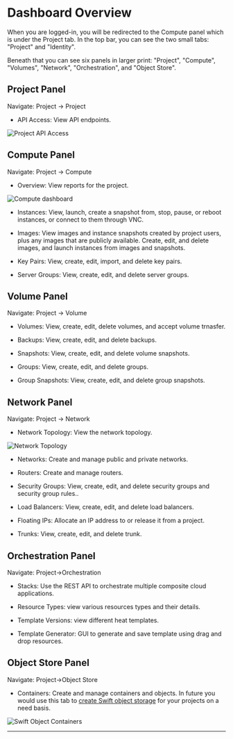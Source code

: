 # Dashboard Overview

When you are logged-in, you will be redirected to the Compute panel which is under
the Project tab. In the top bar, you can see the two small tabs: "Project" and "Identity".

Beneath that you can see six panels in larger print: "Project", "Compute",
"Volumes", "Network", "Orchestration", and "Object Store".

## Project Panel

Navigate: Project -> Project

- API Access: View API endpoints.

![Project API Access](images/project_API_access.png)

## Compute Panel

Navigate: Project -> Compute

- Overview: View reports for the project.

![Compute dashboard](images/horizon_dashboard.png)

- Instances: View, launch, create a snapshot from, stop, pause, or reboot
instances, or connect to them through VNC.

- Images: View images and instance snapshots created by project users, plus any
images that are publicly available. Create, edit, and delete images, and launch
instances from images and snapshots.

- Key Pairs: View, create, edit, import, and delete key pairs.

- Server Groups: View, create, edit, and delete server groups.

## Volume Panel

Navigate: Project -> Volume

- Volumes: View, create, edit, delete volumes, and accept volume trnasfer.

- Backups: View, create, edit, and delete backups.

- Snapshots: View, create, edit, and delete volume snapshots.

- Groups: View, create, edit, and delete groups.

- Group Snapshots: View, create, edit, and delete group snapshots.

## Network Panel

Navigate: Project -> Network

- Network Topology: View the network topology.

![Network Topology](images/network_topology.png)

- Networks: Create and manage public and private networks.

- Routers: Create and manage routers.

- Security Groups: View, create, edit, and delete security groups and security
group rules..

- Load Balancers: View, create, edit, and delete load balancers.

- Floating IPs: Allocate an IP address to or release it from a project.

- Trunks: View, create, edit, and delete trunk.

## Orchestration Panel

Navigate: Project->Orchestration

- Stacks: Use the REST API to orchestrate multiple composite cloud applications.

- Resource Types: view various resources types and their details.

- Template Versions: view different heat templates.

- Template Generator: GUI to generate and save template using drag and drop resources.

## Object Store Panel

Navigate: Project->Object Store

- Containers: Create and manage containers and objects. In future you would use
this tab to [create Swift object storage](../persistent-storage/object-storage.md)
for your projects on a need basis.

![Swift Object Containers](images/object_containers.png)

---
